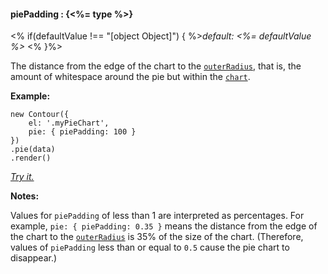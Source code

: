 #### **piePadding** : {<%= type %>}

<% if(defaultValue !== "[object Object]") { %>*default: <%= defaultValue %>* <% }%>

The distance from the edge of the chart to the [`outerRadius`](#config_config.pie.outerRadius), that is, the amount of whitespace around the pie but within the [`chart`](#config_config.chart).

**Example:**

    new Contour({
        el: '.myPieChart',
        pie: { piePadding: 100 }
    })
    .pie(data)
    .render()

*[Try it.](<%= jsFiddleLink %>)*

**Notes:**

Values for `piePadding` of less than 1 are interpreted as percentages. For example, `pie: { piePadding: 0.35 }` means the distance from the edge of the chart to the [`outerRadius`](#config_config.pie.outerRadius) is 35% of the size of the chart. (Therefore, values of `piePadding` less than or equal to `0.5` cause the pie chart to disappear.)

